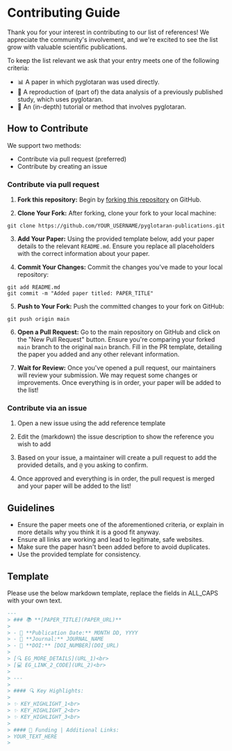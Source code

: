 # Contributing Guide

Thank you for your interest in contributing to our list of references! We appreciate the community's involvement, and we're excited to see the list grow with valuable scientific publications.

To keep the list relevant we ask that your entry meets one of the following criteria:
- 📊 A paper in which pyglotaran was used directly.
- 🔬 A reproduction of (part of) the data analysis of a previously published study, which uses pyglotaran.
- 📖 An (in-depth) tutorial or method that involves pyglotaran.

## How to Contribute

We support two methods:
- Contribute via pull request (preferred)
- Contribute by creating an issue

### Contribute via pull request

1. **Fork this repository:**
   Begin by [forking this repository](https://github.com/glotaran/pyglotaran-publications/fork) on GitHub.

2. **Clone Your Fork:**
   After forking, clone your fork to your local machine:

```shell
git clone https://github.com/YOUR_USERNAME/pyglotaran-publications.git
```

3. **Add Your Paper:**
Using the provided template below, add your paper details to the relevant `README.md`. Ensure you replace all placeholders with the correct information about your paper.

4. **Commit Your Changes:**
Commit the changes you've made to your local repository:

```shell
git add README.md
git commit -m "Added paper titled: PAPER_TITLE"
```

5. **Push to Your Fork:**
Push the committed changes to your fork on GitHub:

```shell
git push origin main
```

6. **Open a Pull Request:**
Go to the main repository on GitHub and click on the "New Pull Request" button. Ensure you're comparing your forked `main` branch to the original `main` branch. Fill in the PR template, detailing the paper you added and any other relevant information.

7. **Wait for Review:**
Once you've opened a pull request, our maintainers will review your submission. We may request some changes or improvements. Once everything is in order, your paper will be added to the list!

### Contribute via an issue

1. Open a new issue using the add reference template

2. Edit the (markdown) the issue description to show the reference you wish to add

3. Based on your issue, a maintainer will create a pull request to add the provided details, and `@` you asking to confirm.

4. Once approved and everything is in order, the pull request is merged and your paper will be added to the list!

## Guidelines

- Ensure the paper meets one of the aforementioned criteria, or explain in more details why you think it is a good fit anyway.
- Ensure all links are working and lead to legitimate, safe websites.
- Make sure the paper hasn't been added before to avoid duplicates.
- Use the provided template for consistency.

## Template

Please use the below markdown template, replace the fields in ALL_CAPS with your own text.

```md
---
> ### 📚 **[PAPER_TITLE](PAPER_URL)**
>
> - 📅 **Publication Date:** MONTH DD, YYYY
> - 📘 **Journal:** JOURNAL_NAME
> - 🔗 **DOI:** [DOI_NUMBER](DOI_URL)
>
> [🔍 EG_MORE_DETAILS](URL_1)<br>
> [💻 EG_LINK_2_CODE](URL_2)<br>
>
> ---
>
> #### 🔍 Key Highlights:
>
> ✨ KEY_HIGHLIGHT_1<br>
> ✨ KEY_HIGHLIGHT_2<br>
> ✨ KEY_HIGHLIGHT_3<br>
>
> #### 🔗 Funding | Additional Links:
> YOUR_TEXT_HERE
>
```
